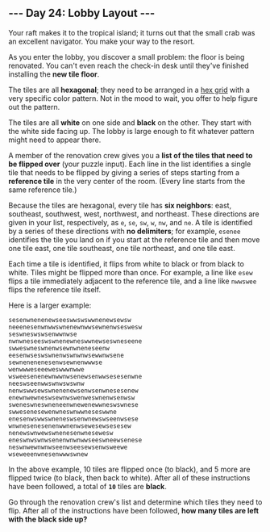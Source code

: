 ## --- Day 24: Lobby Layout ---

Your  raft makes it to the tropical island; it turns out that the small crab  was an excellent navigator. You make your way to the resort.

As you enter the lobby, you discover a small problem: the floor is  being renovated. You can't even reach the check-in desk until they've  finished installing the **new tile floor**.

The tiles are all **hexagonal**; they need to be arranged in a [hex grid](https://en.wikipedia.org/wiki/Hexagonal_tiling) with a very specific color pattern. Not in the mood to wait, you offer to help figure out the pattern.

The tiles are all **white** on one side and **black** on  the other. They start with the white side facing up. The lobby is large  enough to fit whatever pattern might need to appear there.

A member of the renovation crew gives you a **list of the tiles that need to be flipped over** (your puzzle input). Each line in the list identifies a single tile  that needs to be flipped by giving a series of steps starting from a **reference tile** in the very center of the room. (Every line starts from the same reference tile.)

Because the tiles are hexagonal, every tile has **six neighbors**: east, southeast, southwest, west, northwest, and northeast. These directions are given in your list, respectively, as `e`, `se`, `sw`, `w`, `nw`, and `ne`. A tile is identified by a series of these directions with **no delimiters**; for example, `esenee` identifies the tile you land on if you start at the reference tile and  then move one tile east, one tile southeast, one tile northeast, and one tile east.

Each time a tile is identified, it flips from white to black or from  black to white. Tiles might be flipped more than once. For example, a  line like `esew` flips a tile immediately adjacent to the reference tile, and a line like `nwwswee` flips the reference tile itself.

Here is a larger example:

```
sesenwnenenewseeswwswswwnenewsewsw
neeenesenwnwwswnenewnwwsewnenwseswesw
seswneswswsenwwnwse
nwnwneseeswswnenewneswwnewseswneseene
swweswneswnenwsewnwneneseenw
eesenwseswswnenwswnwnwsewwnwsene
sewnenenenesenwsewnenwwwse
wenwwweseeeweswwwnwwe
wsweesenenewnwwnwsenewsenwwsesesenwne
neeswseenwwswnwswswnw
nenwswwsewswnenenewsenwsenwnesesenew
enewnwewneswsewnwswenweswnenwsenwsw
sweneswneswneneenwnewenewwneswswnese
swwesenesewenwneswnwwneseswwne
enesenwswwswneneswsenwnewswseenwsese
wnwnesenesenenwwnenwsewesewsesesew
nenewswnwewswnenesenwnesewesw
eneswnwswnwsenenwnwnwwseeswneewsenese
neswnwewnwnwseenwseesewsenwsweewe
wseweeenwnesenwwwswnew
```

In the above example, 10 tiles are flipped once (to black), and 5  more are flipped twice (to black, then back to white). After all of  these instructions have been followed, a total of **`10`** tiles are **black**.

Go through the renovation crew's list and determine which tiles they  need to flip. After all of the instructions have been followed, **how many tiles are left with the black side up?**